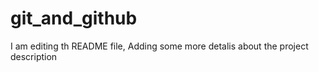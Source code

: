# git_and_github


I am editing th README file, Adding some more detalis about the project description
